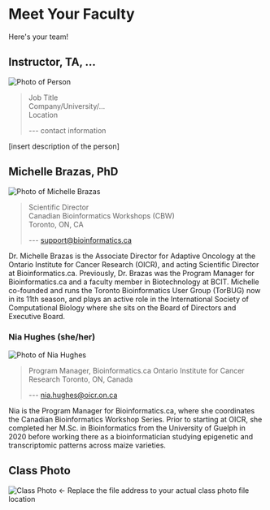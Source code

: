 # Meet Your Faculty

Here's your team!

## Instructor, TA, ...

![Photo of Person](img/faculty/person.png) <!-- insert image here -->
>Job Title <br>
Company/University/... <br>
Location
>
> --- contact information

[insert description of the person]

## Michelle Brazas, PhD

![Photo of Michelle Brazas](../img/faculty/michelle-brazas.jpg)

>Scientific Director <br>
Canadian Bioinformatics Workshops (CBW) <br>
Toronto, ON, CA
>
> --- support@bioinformatics.ca

Dr. Michelle Brazas is the Associate Director for Adaptive Oncology at the Ontario Institute for
Cancer Research (OICR), and acting Scientific Director at Bioinformatics.ca. Previously, Dr.
Brazas was the Program Manager for Bioinformatics.ca and a faculty member in
Biotechnology at BCIT. Michelle co-founded and runs the Toronto Bioinformatics User Group
(TorBUG) now in its 11th season, and plays an active role in the International Society of
Computational Biology where she sits on the Board of Directors and Executive Board.

### Nia Hughes (she/her)

![Photo of Nia Hughes](../img/faculty/nia-hughes.jpeg)

>Program Manager, Bioinformatics.ca
Ontario Institute for Cancer Research
Toronto, ON, Canada
>
> --- nia.hughes@oicr.on.ca

Nia is the Program Manager for Bioinformatics.ca, where she coordinates the Canadian
Bioinformatics Workshop Series. Prior to starting at OICR, she completed her M.Sc. in
Bioinformatics from the University of Guelph in 2020 before working there as a
bioinformatician studying epigenetic and transcriptomic patterns across maize varieties.

## Class Photo

![Class Photo](./img/class-photo.jpg) <- Replace the file address to your actual class photo file location

